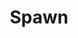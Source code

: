 ---
title: Spawn
issue: 22A
issue_nr: 22
full_title: The Hunt, Part 2
subtitle: ''
story_arc: The Hunt
crossover: ''
variant: A
publisher: Image Comics
creators: 
  - Todd McFarlane
release_date: Jun 1994
release_year: 1994
genre:
  - Action
  - Adventure
  - Crime
  - Fantasy
  - Horror
  - Science Fiction
  - Super-Heroes
  - Thriller
format: Comic
pages: 32
signed_by: Greg Capullo
price: 7.50
---